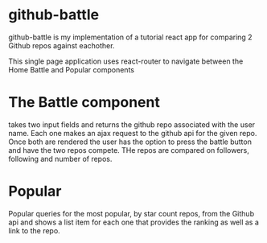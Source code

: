# github-battle

github-battle is my implementation of a tutorial react app for comparing 2 Github repos against eachother.

This single page application uses react-router to navigate between the Home Battle and Popular components

# The Battle component

takes two input fields and returns the github repo associated with the user name. Each one makes an ajax request to the github api for the given repo.
Once both are rendered the user has the option to press the battle button and have the two repos compete. THe repos are compared on followers, following and number of repos.

# Popular

Popular queries for the most popular, by star count repos, from the Github api and shows a list item for each one that provides the ranking
as well as a link to the repo.
